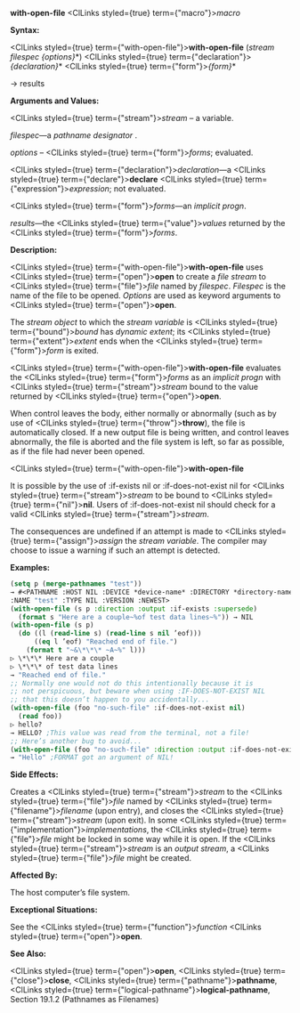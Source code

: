 **with-open-file** <ClLinks styled={true} term={"macro"}><i>macro</i></ClLinks> 



**Syntax:** 



<ClLinks styled={true} term={"with-open-file"}><b>with-open-file</b></ClLinks> (*stream filespec \{options\}*\*) <ClLinks styled={true} term={"declaration"}><i>\{declaration\}</i></ClLinks>\* <ClLinks styled={true} term={"form"}><i>\{form\}</i></ClLinks>\* 



→ results 



**Arguments and Values:** 



<ClLinks styled={true} term={"stream"}><i>stream</i></ClLinks> – a variable. 



*filespec*—a *pathname designator* . 



*options* – <ClLinks styled={true} term={"form"}><i>forms</i></ClLinks>; evaluated. 



<ClLinks styled={true} term={"declaration"}><i>declaration</i></ClLinks>—a <ClLinks styled={true} term={"declare"}><b>declare</b></ClLinks> <ClLinks styled={true} term={"expression"}><i>expression</i></ClLinks>; not evaluated. 



<ClLinks styled={true} term={"form"}><i>forms</i></ClLinks>—an *implicit progn*. 



*results*—the <ClLinks styled={true} term={"value"}><i>values</i></ClLinks> returned by the <ClLinks styled={true} term={"form"}><i>forms</i></ClLinks>. 



**Description:** 



<ClLinks styled={true} term={"with-open-file"}><b>with-open-file</b></ClLinks> uses <ClLinks styled={true} term={"open"}><b>open</b></ClLinks> to create a *file stream* to <ClLinks styled={true} term={"file"}><i>file</i></ClLinks> named by *filespec*. *Filespec* is the name of the file to be opened. *Options* are used as keyword arguments to <ClLinks styled={true} term={"open"}><b>open</b></ClLinks>. 



The *stream object* to which the *stream variable* is <ClLinks styled={true} term={"bound"}><i>bound</i></ClLinks> has *dynamic extent*; its <ClLinks styled={true} term={"extent"}><i>extent</i></ClLinks> ends when the <ClLinks styled={true} term={"form"}><i>form</i></ClLinks> is exited. 



<ClLinks styled={true} term={"with-open-file"}><b>with-open-file</b></ClLinks> evaluates the <ClLinks styled={true} term={"form"}><i>forms</i></ClLinks> as an *implicit progn* with <ClLinks styled={true} term={"stream"}><i>stream</i></ClLinks> bound to the value returned by <ClLinks styled={true} term={"open"}><b>open</b></ClLinks>. 



When control leaves the body, either normally or abnormally (such as by use of <ClLinks styled={true} term={"throw"}><b>throw</b></ClLinks>), the file is automatically closed. If a new output file is being written, and control leaves abnormally, the file is aborted and the file system is left, so far as possible, as if the file had never been opened. 







 



 



<ClLinks styled={true} term={"with-open-file"}><b>with-open-file</b></ClLinks> 



It is possible by the use of :if-exists nil or :if-does-not-exist nil for <ClLinks styled={true} term={"stream"}><i>stream</i></ClLinks> to be bound to <ClLinks styled={true} term={"nil"}><b>nil</b></ClLinks>. Users of :if-does-not-exist nil should check for a valid <ClLinks styled={true} term={"stream"}><i>stream</i></ClLinks>. 



The consequences are undefined if an attempt is made to <ClLinks styled={true} term={"assign"}><i>assign</i></ClLinks> the *stream variable*. The compiler may choose to issue a warning if such an attempt is detected. 



**Examples:**
```lisp
(setq p (merge-pathnames "test")) 
→ #<PATHNAME :HOST NIL :DEVICE *device-name* :DIRECTORY *directory-name* 
:NAME "test" :TYPE NIL :VERSION :NEWEST> 
(with-open-file (s p :direction :output :if-exists :supersede) 
  (format s "Here are a couple~%of test data lines~%")) → NIL 
(with-open-file (s p) 
  (do ((l (read-line s) (read-line s nil ’eof))) 
      ((eq l ’eof) "Reached end of file.") 
    (format t "~&\*\*\* ~A~%" l))) 
▷ \*\*\* Here are a couple 
▷ \*\*\* of test data lines 
→ "Reached end of file." 
;; Normally one would not do this intentionally because it is 
;; not perspicuous, but beware when using :IF-DOES-NOT-EXIST NIL 
;; that this doesn’t happen to you accidentally... 
(with-open-file (foo "no-such-file" :if-does-not-exist nil) 
  (read foo)) 
▷ hello? 
→ HELLO? ;This value was read from the terminal, not a file! 
;; Here’s another bug to avoid... 
(with-open-file (foo "no-such-file" :direction :output :if-does-not-exist nil) (format foo "Hello")) 
→ "Hello" ;FORMAT got an argument of NIL! 
```
**Side Effects:** 



Creates a <ClLinks styled={true} term={"stream"}><i>stream</i></ClLinks> to the <ClLinks styled={true} term={"file"}><i>file</i></ClLinks> named by <ClLinks styled={true} term={"filename"}><i>filename</i></ClLinks> (upon entry), and closes the <ClLinks styled={true} term={"stream"}><i>stream</i></ClLinks> (upon exit). In some <ClLinks styled={true} term={"implementation"}><i>implementations</i></ClLinks>, the <ClLinks styled={true} term={"file"}><i>file</i></ClLinks> might be locked in some way while it is open. If the <ClLinks styled={true} term={"stream"}><i>stream</i></ClLinks> is an *output stream*, a <ClLinks styled={true} term={"file"}><i>file</i></ClLinks> might be created. 



**Affected By:** 



The host computer’s file system. 



**Exceptional Situations:** 



See the <ClLinks styled={true} term={"function"}><i>function</i></ClLinks> <ClLinks styled={true} term={"open"}><b>open</b></ClLinks>. 







 



 



**See Also:** 



<ClLinks styled={true} term={"open"}><b>open</b></ClLinks>, <ClLinks styled={true} term={"close"}><b>close</b></ClLinks>, <ClLinks styled={true} term={"pathname"}><b>pathname</b></ClLinks>, <ClLinks styled={true} term={"logical-pathname"}><b>logical-pathname</b></ClLinks>, Section 19.1.2 (Pathnames as Filenames) 
